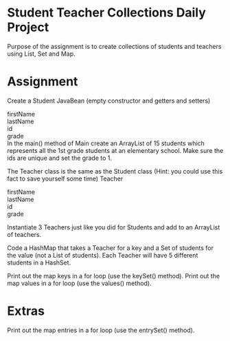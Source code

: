 # Student Teacher Collections Daily Project

Purpose of the assignment is to create collections of students and teachers using List, Set and Map.<br>

# Assignment

Create a Student JavaBean (empty constructor and getters and setters)<br>

firstName<br>
lastName<br>
id<br>
grade<br>
In the main() method of Main create an ArrayList of 15 students which represents all the 1st grade students at an elementary school. Make sure the ids are unique and set the grade to 1.<br>

The Teacher class is the same as the Student class (Hint: you could use this fact to save yourself some time) Teacher<br>

firstName<br>
lastName<br>
id<br>
grade<br>

Instantiate 3 Teachers just like you did for Students and add to an ArrayList of teachers.<br>

Code a HashMap that takes a Teacher for a key and a Set of students for the value (not a List of students). Each Teacher will have 5 different students in a HashSet.<br>

Print out the map keys in a for loop (use the keySet() method). Print out the map values in a for loop (use the values() method).<br>

# Extras

Print out the map entries in a for loop (use the entrySet() method).

